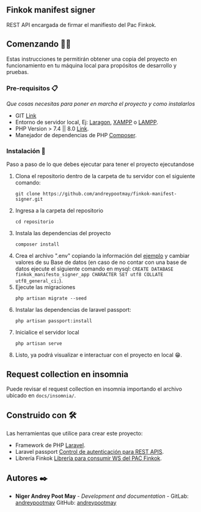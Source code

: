 ## Finkok manifest signer

REST API encargada de firmar el manifiesto del Pac Finkok.

## Comenzando 💪🚀

Estas instrucciones te permitirán obtener una copia del proyecto en funcionamiento en tu máquina local para propósitos de desarrollo y pruebas.

### Pre-requisitos 📋

_Que cosas necesitas para poner en marcha el proyecto y como instalarlos_

* GIT [Link](https://git-scm.com/downloads)
* Entorno de servidor local, Ej: [Laragon](https://laragon.org/download/), [XAMPP](https://www.apachefriends.org/es/index.html) o [LAMPP](https://bitnami.com/stack/lamp/installer).
* PHP Version > 7.4 || 8.0 [Link](https://www.php.net/downloads.php).
* Manejador de dependencias de PHP [Composer](https://getcomposer.org/download/).

### Instalación 🔧

Paso a paso de lo que debes ejecutar para tener el proyecto ejecutandose


 1. Clona el repositorio dentro de la carpeta de tu servidor con el siguiente comando:
    ```
    git clone https://github.com/andreypootmay/finkok-manifest-signer.git
    ```
 2. Ingresa a la carpeta del repositorio
    ```
    cd repositorio
    ```
 3. Instala las dependencias del proyecto
    ```
    composer install
    ```
 4. Crea el archivo ".env" copiando la información del [ejemplo](https://github.com/andreypootmay/finkok-manifest-signer/blob/main/.env.example) y cambiar valores de su Base de datos (en caso de no contar con una base de datos ejecute el siguiente comando en mysql: `CREATE DATABASE finkok_manifesto_signer_app CHARACTER SET utf8 COLLATE utf8_general_ci;`).
 5. Ejecute las migraciones
    ```
    php artisan migrate --seed
    ```
 6. Instalar las dependencias de laravel passport:
    ```
    php artisan passport:install
    ```
 7. Inicialice el servidor local
    ```
    php artisan serve
    ```
 8. Listo, ya podrá visualizar e interactuar con el proyecto en local 😁.


## Request collection en insomnia

Puede revisar el request collection en insomnia importando el archivo ubicado en `docs/insomnia/`.

## Construido con 🛠️

Las herramientas que utilice para crear este proyecto:

* Framework de PHP [Laravel](https://laravel.com/docs/8.x).
* Laravel passport [Control de autenticación para REST APIS](https://laravel.com/docs/9.x/passport).
* Librería Finkok [Librería para consumir WS del PAC Finkok](https://github.com/phpcfdi/finkok).

## Autores ✒️

* **Niger Andrey Poot May** - *Development and documentation* - GitLab: [andreypootmay](https://gitlab.com/andreypootmay) GitHub: [andreypootmay](https://github.com/andreypootmay)
